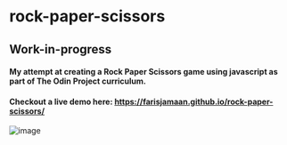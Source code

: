 # rock-paper-scissors
## Work-in-progress

#### My attempt at creating a Rock Paper Scissors game using javascript as part of The Odin Project curriculum.

#### Checkout a live demo here: https://farisjamaan.github.io/rock-paper-scissors/

![image](https://github.com/farisjamaan/rock-paper-scissors/assets/98811505/9d65756c-b4fe-4a3a-be8f-e14caebfee3c)
